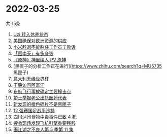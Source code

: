 # 2022-03-25
  共 15条

  <!-- BEGIN -->
  <!-- 最后更新时间:Fri Mar 25 2022 20:12:40 GMT+0000 (Coordinated Universal Time) -->
  1. [Uzi 转入休养状态](https://www.zhihu.com/search?q=uzi)
1. [美国确保对欧洲资源的供应](https://www.zhihu.com/search?q=美国供应)
1. [小米辞退不能胜任工作员工败诉](https://www.zhihu.com/search?q=小米辞退员工)
1. [「回南天」有多夸张](https://www.zhihu.com/search?q=回南天)
1. [《原神》神里绫人 PV 原神](https://www.zhihu.com/search?q=原神)
1. [黑匣子的分析工作正在进行](https://www.zhihu.com/search?q=MU5735 黑匣子)
1. [意大利无缘世界杯](https://www.zhihu.com/search?q=意大利无缘世界杯)
1. [王毅访问阿富汗](https://www.zhihu.com/search?q=王毅访问阿富汗)
1. [东航飞行事故确定主要撞击点](https://www.zhihu.com/search?q=确定坠机事故主要撞击点)
1. [护士举报老公出轨医药代表](https://www.zhihu.com/search?q=护士举报老公出轨)
1. [新发现的橙色碎片不是黑匣子](https://www.zhihu.com/search?q=黑匣子)
1. [12 强赛国足战平沙特](https://www.zhihu.com/search?q=国足)
1. [四川泸州食物中毒事件已致 4 死](https://www.zhihu.com/search?q=泸州食物中毒事件)
1. [搜救现场发现飞机引擎重要残骸](https://www.zhihu.com/search?q=发现飞机残骸)
1. [画江湖之不良人第 5 季第 11 集](https://www.zhihu.com/search?q=画江湖之不良人)
  <!-- END -->
  